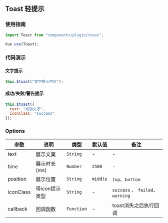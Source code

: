 ## Toast 轻提示
### 使用指南
``` javascript
import Toast from "components/plugin/toast";

Vue.use(Toast);
```
### 代码演示
#### 文字提示
```javascript
this.$toast("文字提示内容");
```
#### 成功/失败/警告提示
```javascript
this.$toast({
  text: "成功文字",
  iconClass: "success"
});
```
### Options
| 参数 | 说明 | 类型 | 默认值 | 备注 |
|------|------|------|------|------|
| text | 展示文案 | `String` | - | -|
| time | 展示时长(ms)| `Number` | `2500` | - |
| position | 展示位置| `String` | `middle` | `top`、`bottom`|
| iconClass | 带icon提示类型 | `String` | - | `success` 、 `failed`、 `warning`|
| callback | 回调函数 | `Function` | - | toast消失之后执行回调 |